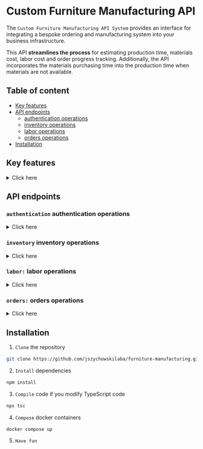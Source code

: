# Custom Furniture Manufacturing API

The `Custom Furniture Manufacturing API System` provides an interface for integrating a bespoke ordering and manufacturing system into your business infrastructure.

This API **streamlines the process** for estimating production time, materials cost, labor cost and order progress tracking. Additionally, the API incorporates the materials purchasing time into the production time when materials are not available.

## Table of content

- [Key features](#key-features)
- [API endpoints](#api-endpoints)
  - [authentication operations](#authentication-authentication-operations)
  - [inventory operations](#inventory-inventory-operations)
  - [labor operations](#labor-labor-operations)
  - [orders operations](#orders-orders-operations)
- [Installation](#installation)

## Key features

<details>
  <summary>Click here</summary>

- **Time estimation:** estimates an order production time based into;

- materials purchasing time
- production time for each manufacturing step

- **Cost calculation:** calculates an order cost based in;

  - materials using predefined material costs
  - labor using predefined cost structures

- **Progress tracking:** provide an order status based in:

  - reception of materials
  - actual manufacturing process step

- **Order management:**

  - provides information of all or individual orders
  - allows order cancellation or modification

- **Inventory management:**

  - manages inventory of materials and their associated cost and purchasing time
  - automatically adjust inventory when materials are used or reserved for an order

- **Manufacturing order placement:** accept and validates custom order placement based on;

  - material availability
  - pre existing labor structures
  - total production time

- **Labor structure management:** manages labor structured cost based on:

  - labor time
  - labor cost
  </details>

## API endpoints

### **`authentication`** authentication operations

<details>
  <summary>Click here</summary>

![](./images/post-colour.png) **`POST`** `/api/v1/auth/login` Login the user.

<details>
  <summary>Click here</summary>

Server side create OAuth 2.0 tokens, stores them in DB and return them.

- **Request**

  ```
  // Example

  // Header
  Content-Type: application/x-www-form-urlencoded

  // Body
  client_id=juan&client_secret=5678910

  ```

- **Responses**

  - 201 OK. Response with a **access_token**, **refresh_token** and **expires_in** (expiration time of access_token in seconds). Tokens must be stored by client.

  ```
  // Example

  // Header
  HTTP/1.1 200 OK
  Content-Type: application/json; charset=utf-8

  // Body
  {
    "access_token": "1ad67c7c-785d-4968-b34d-2d77d5802bbf",
    "refresh_token": "d4917ddd-11bb-404b-ac6d-a3123de3e24c",
    "expires_in": 60
  }
  ```

  - 400 Bad Request. (Missing argument). Response body with a JSON informative message.

  - 404 Not Found. (Invalid credentials). Response body with a JSON informative message.

  - 500 Internal Server Error. Response body with a JSON informative message.

</details>

![](./images/delete-colour.png) **`DELETE`** `/api/v1/auth/logout` Logout the user.

<details>
  <summary>Click here</summary>

Server side delete the OAuth 2.0 tokens from the DB.

- **Request**

  ```
  // Example

  // Header
  Authorization: c326b621-167f-4192-9845-b11cc01597fb // Valid token
  ```

- **Responses**

  - 204 No Content. (Successful logout).

  - 400 Bad Request. (Missing authentication token). Response body with a JSON informative message.

  - 401 Unauthorized. (Invalid authentication token). Response body with a JSON informative message.

  - 500 Internal Server Error. Response body with a JSON informative message.

</details>

![](./images/post-colour.png) **`POST`** `/api/v1/auth/refresh-tokens` Refresh the OAuth 2.0 tokens.

<details>
  <summary>Click here</summary>

Server side generates a new token and a new refresh token, update the old ones in the DB side and response with the new tokens.

- **Request**

  ```
  // Example

  // Header
  Content-Type: application/x-www-form-urlencoded

  // Body
  refresh_token=1ea0e31e-2fc8-429b-9038-827f35e42dc3
  ```

- **Responses**

  - 200 OK. Response with a **new token** and a **new refresh token**. Tokens must be stored by client.

  ```
  // Example

  // Header
  HTTP/1.1 200 OK
  Content-Type: application/json; charset=utf-8

  // Body
  {
    "access_token": "add11a75-3dfa-4f76-888e-967a1a1a738a",
    "refresh_token": "51b27992-2043-4233-9dc9-56c31086688d",
    "expires_in": 60
  }
  ```

  - 400 Bad Request. (Missing authentication token). Response body with a JSON informative message.

  - 401 Unauthorized. (Invalid authentication token). Response body with a JSON informative message.

  - 500 Internal Server Error. Response body with a JSON informative message.

</details>

</details>

### **`inventory`** inventory operations

<details>
  <summary>Click here</summary>

![](./images/get-colour.png) **`GET`** `/v1/inventory` Returns all inventory

<details>
  <summary>Click here</summary>

Returns all inventory stored in DB.

- **Responses**

  - 200 OK

    ```
    // Example

    // Header
    Content-Type: application/json; charset=utf-8

    // Body
    [
      {
          "id": "5449a66f-2265-45bd-9c98-a352cf6659ad",
          "createdat": "2023-10-28T15:58:24.048Z",
          "updatedat": "2023-10-28T15:58:24.048Z",
          "status": "active",
          "internalcode": "w-039",
          "description": "Light ocher reflective wood board of 2 inches wide",
          "stock": "24.00",
          "reservedstock": "4.00",
          "priceperunit": "15.00",
          "unit": "m2",
          "purchasetime": "4.0",
          "internalnotes": "used for tables top",
          "username": "juan"
      },
      {
          "id": "c0052b38-06a9-4f56-8c48-58c782c8fa06",
          "createdat": "2023-10-28T15:58:34.893Z",
          "updatedat": "2023-10-28T15:58:34.893Z",
          "status": "active",
          "internalcode": "w-031",
          "description": "Light ocher reflective wood board of 2 inches wide",
          "stock": "24.00",
          "reservedstock": "4.00",
          "priceperunit": "15.00",
          "unit": "m2",
          "purchasetime": "4.0",
          "internalnotes": "used for tables top",
          "username": "juan"
      }
    ]
    ```

  - 401 Unauthorized. (Invalid authentication token). Response body with a JSON informative message.
  - 500 Internal Server Error. Response body with a JSON informative message.

</details>

![](./images/post-colour.png) **`POST`** `/v1/inventory` Creates a new material

<details>
  <summary>Click here</summary>

Creates a new material and store it in DB.

- **Request**

  ```
  // Example

  // Header
  Content-Type: application/json
  Authorization: 214985e1-45d4-4698-8e28-22741ff5a631

  // Body
  {
    "status": "active",
    "internalCode": "w-02",
    "description": "Light ocher reflective wood board of 2 inches wide",
    "stock": 24,
    "reservedStock": 4,
    "pricePerUnit": 15,
    "unit": "m2",
    "purchaseTime": 4.03,
    "internalNotes": "used for tables top"
  }
  ```

- **Responses**

  - 201 Created. The material has been created and stored in DB.

  ```
  // Example

  // Header
  Content-Type: application/json; charset=utf-8

  // Body
  {
    "createdAt": "2023-10-28T12:21:10.276Z",
    "updatedAt": "2023-10-28T12:21:10.276Z",
    "id": "ecce6e80-d059-4298-9d8f-efbe9ba14ed9",
    "username": "juan",
    "status": "active",
    "internalCode": "w-02",
    "description": "Light ocher reflective wood board of 2 inches wide",
    "stock": 24,
    "reservedStock": 4,
    "pricePerUnit": 15,
    "unit": "m2",
    "purchaseTime": 4.03,
    "internalNotes": "used for tables top"
  }
  ```

  - 400 Bad Request. Response body with a JSON informative message.
  - 401 Unauthorized. (Invalid authentication token). Response body with a JSON informative message.
  - 409 Conflict. (Internal code already used in another material). Response body with a JSON informative message.
  - 424 Failed Dependency. Response body with a JSON informative message.
  - 500 Internal Server Error. Response body with a JSON informative message.

</details>

![](./images/get-colour.png) **`GET`** `/v1/inventory/{materialID}` Returns a material by material ID

<details>
  <summary>Click here</summary>

Returns a material by material ID stored in the DB.

- **Responses**

  - 200 OK

    ```
    // Example

    // Header
    Content-Type: application/json; charset=utf-8

    // Body
    {
      "id": "fae43b5f-15b3-44f5-ad35-ea92880fa216",
      "createdat": "2023-10-28T16:20:29.601Z",
      "updatedat": "2023-10-28T16:20:29.601Z",
      "status": "active",
      "internalcode": "w-0131",
      "description": "Light ocher reflective wood board of 2 inches wide",
      "stock": "24.00",
      "reservedstock": "4.00",
      "priceperunit": "15.00",
      "unit": "m2",
      "purchasetime": "4.0",
      "internalnotes": "used for tables top",
      "username": "juan"
    }
    ```
    
  - 404 No Found. (The material does not exist).
  - 401 Unauthorized. (Invalid authentication token). Response body with a JSON informative message.
  - 500 Internal Server Error. Response body with a JSON informative message.

</details>

![](./images/patch-colour.png) **`PATCH`** `/v1/inventory/{materialID}` Updates a material by material ID

<details>
  <summary>Click here</summary>
  
  Updates a material by material ID and update the DB.

- **Request**

  ```
  // Example

  // Header
  Content-Type: application/json; charset=utf-8
  Authorization: c326b621-167f-4192-9845-b11cc01597fb // Valid token

  // Body
  {
    "status": "inactive",
    "internalCode": "new internal code",
    "description": "new description",
    "quantity": 3,
    "pricePerUnit": 2,
    "unit": "new unit",
    "purchaseTime": 3
    "internalNotes": "new internal note"
  }
  ```

- **Responses**
  - 204 No Content. (Successful update)
  - 400 Bad Request. Response body with a JSON informative message.
  - 401 Unauthorized. (Invalid authentication token). Response body with a JSON informative message.
  - 404 Not Found. (Material ID not found in DB). Response body with a JSON informative message.
  - 409 Conflict. (Internal code already used). Response body with a JSON informative message.
  - 500 Internal Server Error. Response body with a JSON informative message.

</details>

</details>

### **`labor:`** labor operations

<details>
  <summary>Click here</summary>

![](./images/get-colour.png) **`GET`** `/v1/labors` Returns all labors

<details>
  <summary>Click here</summary>

Return all created labors from DB

- **Responses**

  - 200 OK

    ```
    // Example

    // Header
    HTTP 200 OK
      Content-Type: application/json

    // Body
    [
      {
        "id": "7b45ccd1-e1c3-4e75-99ed-aa41bcc98dd1",
        "createdAt": "4/10/2023, 1:55:56 PM",
        "status": "active",
        "internalCode": "S-01",
        "description": "screw a leg",
        "pricePerUnit": 1, // USD
        "timePerUnit": 2, // seconds
        "unit": "unit",
        "internalNote": "some internal note",
      },
      {
        "id": "cfb4b8ec-fea7-41c1-aa00-a88456ddf7c0",
        "createdAt": "2/10/2023, 1:23:54 PM",
        "status": "inactive",
        "internalCode": "S-23",
        "description": "sanding board surface",
        "pricePerUnit": 30, // USD
        "timePerUnit": 3600, // seconds
        "unit": "m2",
        "internalNote": "some internal note",
      }
    ]
    ```

  - 204 No Content. (Labor list is empty).
  - 401 Unauthorized. (Invalid authentication token). Response body with a JSON informative message.
  - 500 Internal Server Error. Response body with a JSON informative message.

</details>

![](./images/post-colour.png) **`POST`** `/v1/labors` Creates a new labor

<details>
  <summary>Click here</summary>

Creates a new labor and stores it in DB.

- **Request**

  ```
  // Example

  // Header
  Content-Type: application/json; charset=utf-8
  Authorization: c326b621-167f-4192-9845-b11cc01597fb // Valid token

  // Body
  {
    "internalCode": "S-01",
    "description": "screw a leg",
    "pricePerUnit": 24, // USD
    "timePerUnit": 2, // seconds
    "unit": "unit"
    "internalNote": "some internal note"
  }
  ```

- **Responses**
  - 204 No Content. The resource has been created and stored in DB
  - 400 Bad Request. Response body with a JSON informative message
  - 401 Unauthorized. (Invalid authentication token). Response body with a JSON informative message.
  - 409 Conflict. (Internal code already used). Response body with a JSON informative message.
  - 500 Internal Server Error. Response body with a JSON informative message.

</details>

![](./images/get-colour.png) **`GET`** `/v1/labors/{laborID}` Returns a labor by labor ID

<details>
  <summary>Click here</summary>

Returns a labor stored in the DB by its ID

- **Responses**

  - 200 OK

  ```
  // Example

  // Header
  HTTP 200 OK
  Content-Type: application/json

  // Body
  {
    "id": "7b45ccd1-e1c3-4e75-99ed-aa41bcc98dd1",
    "createdAt": "4/10/2023, 1:55:56 PM",
    "status": "inactive",
    "internalNote": "S-01",
    "description": "screw a leg",
    "pricePerUnit": 1,
    "timePerUnit": 2,
    "unit": "unit",
    "internalNote": "some internal note"
  }
  ```

  - 404 Not Found. (The labor is not stored in the DB).
  - 401 Unauthorized. (Invalid authentication token). Response body with a JSON informative message.
  - 500 Internal Server Error. Response body with a JSON informative message.

</details>

![](./images/patch-colour.png) **`PATCH`** `/v1/labors/{laborID}` Updates a labor by labor ID

<details>
  <summary>Click here</summary>

Updates labor by its ID and update the DB.

- **Request**

  ```
  // Example

  // Header
  Content-Type: application/json; charset=utf-8
  Authorization: c326b621-167f-4192-9845-b11cc01597fb // Valid token

  // Body
  {
    "status": "active",
    "internalCode": "S-01"
    "description": "screw a leg",
    "pricePerUnit": 1,
    "timePerUnit": 2,
    "unit": "unit",
    "internalNote": "new internal note"
  }
  ```

- **Responses**
  - 204 No Content. (Successful update)
  - 400 Bad Request. Response body with a JSON informative message.
  - 401 Unauthorized. (Invalid authentication token). Response body with a JSON informative message.
  - 404 Not Found. (Labor ID not found in DB). Response body with a JSON informative message
  - 409 Conflict. (Internal code already used). Response body with a JSON informative message.
  - 500 Internal Server Error. Response body with a JSON informative message.

</details>

</details>

### **`orders:`** orders operations

<details>
  <summary>Click here</summary>

![](./images/get-colour.png) **`GET`** `/v1/orders` Returns all manufacture orders

<details>
  <summary>Click here</summary>

Return all manufacture orders stored in the DB.

- **Responses**

  - 200 OK

  ```
  // Example

  // Header
  HTTP 200 OK
  Content-Type: application/json

  // Body
  [
    {
      "id": "54c42fec-f0a5-4e39-b9f6-e42e2a3c0222",
      "createdAt": "4/10/2023, 1:55:56 PM",
      "internalCode": "AT-01",
      "description": "antique table",
      "status": "pending",
      "manufactured": 0,
      "price": 450,
      "totalProductionTime": 143,
      "unitsToManufacture": 25,
      "materials": [
        { "id": "4818bf86-d823-447c-8b44-314b9f3c6006", "quantity": 4 },
        { "id": "1e763ff7-c953-4648-8662-535e2666ddb9", "quantity": 8 }
      ],
      "labors": [
        { "id": "58aed305-ca17-4885-8be7-0d66160112b9", "quantity": 1 },
        { "id": "557fa85c-08bf-48dd-a7d5-7d3df895881c", "quantity": 3 }
      ],
      "internalNote": "some special instructions about the order"
    },
    {
      "id": "26cfc6a8-3b4f-462c-bac7-5225e8586797",
      "createdAt": "2/10/2023, 1:23:54 PM",
      "internalCode": "AT-02",
      "description": "antique chair",
      "status": "in production",
      "manufactured": 40,
      "price": 3000,
      "totalProductionTime": 15,
      "unitsToManufacture": 100,
      "materials": [
        { "id": "4818bf86-d823-447c-8b44-314b9f3c6006", "quantity": 4 },
        { "id": "1e763ff7-c953-4648-8662-535e2666ddb9", "quantity": 1450 }
      ],
      "labors": [
        { "id": "58aed305-ca17-4885-8be7-0d66160112b9", "quantity": 1 },
        { "id": "557fa85c-08bf-48dd-a7d5-7d3df895881c", "quantity": 100 }
      ],
      "internalNote": "some special instructions about the order"
    }
  ]
  ```

  - 204 No Content. (Manufacture order list is empty).
  - 401 Unauthorized. (Invalid authentication token). Response body with a JSON informative message.
  - 500 Internal Server Error. Response body with a JSON informative message.

</details>

![](./images/post-colour.png) **`POST`** `/v1/orders` Creates a new manufacture order

<details>
  <summary>Click here</summary>

Creates a new manufacture order and stores it in DB.

- **Request**

  ```
  // Example

  // Header
  Content-Type: application/json; charset=utf-8
  Authorization: c326b621-167f-4192-9845-b11cc01597fb // Valid token

  // Body
  {
    "internalCode": "AT-01",
    "description": "antique table",
    "unitsToManufacture": 25,
    "materials": [
      { "id": "4818bf86-d823-447c-8b44-314b9f3c6006", "quantity": 4 },
      { "id": "1e763ff7-c953-4648-8662-535e2666ddb9", "quantity": 8 }
    ],
    "labors": [
      { "id": "58aed305-ca17-4885-8be7-0d66160112b9", "quantity": 1 },
      { "id": "557fa85c-08bf-48dd-a7d5-7d3df895881c", "quantity": 3 }
    ],
    "internalNote": "some internal note"
  }
  ```

- **Responses**
  - 204 No Content. The manufacture order has been created and stored in DB.
  - 400 Bad Request. Response body with a JSON informative message.
  - 401 Unauthorized. (Invalid authentication token). Response body with a JSON informative message.
  - 409 Conflict. (Internal code already used in another material). Response body with a JSON informative message.
  - 500 Internal Server Error. Response body with a JSON informative message.

</details>

![](./images/get-colour.png) **`GET`** `/v1/orders/{orderID}` Returns a manufacture order by manufacture order ID

<details>
  <summary>Click here</summary>

Return a manufacture order stored in DB by its ID.

- **Responses**

  - 200 OK

    ```
    // Example

    // Header
    HTTP 200 OK
    Content-Type: application/json

    // Body
    {
      "id": "54c42fec-f0a5-4e39-b9f6-e42e2a3c0222",
      "createdAt": "4/10/2023, 1:55:56 PM",
      "internalCode": "AT-01",
      "description": "antique table",
      "status": "pending",
      "manufactured": 0,
      "price": 450,
      "totalProductionTime": 143,
      "unitsToManufacture": 25,
      "materials": [
        { "id": "4818bf86-d823-447c-8b44-314b9f3c6006", "quantity": 4 },
        { "id": "1e763ff7-c953-4648-8662-535e2666ddb9", "quantity": 8 }
      ],
      "labors": [
        { "id": "58aed305-ca17-4885-8be7-0d66160112b9", "quantity": 1 },
        { "id": "557fa85c-08bf-48dd-a7d5-7d3df895881c", "quantity": 3 }
      ],
      "internalNote": "some internal note"
    }
    ```

  - 404 No Found. (The manufacture order does not exist).
  - 401 Unauthorized. (Invalid authentication token). Response body with a JSON informative message.
  - 500 Internal Server Error. Response body with a JSON informative message.

</details>

![](./images/patch-colour.png) **`PATCH`** `/v1/orders/{orderID}` Update a manufacture order by manufacture order ID

<details>
  <summary>Click here</summary>

Update a stored manufacture order in the DB.

- **Request**

  ```
  // Example

  // Header
  Content-Type: application/json; charset=utf-8
  Authorization: c326b621-167f-4192-9845-b11cc01597fb // Valid token

  // Body
  {
    "internalCode": "AT-3",
    "description": "antique table",
    "status": "pending",
    "manufactured": 0,
    "price": 450,
    "totalProductionTime": 143,
    "unitsToManufacture": 25,
    "materials": [
      { "id": "4818bf86-d823-447c-8b44-314b9f3c6006", "quantity": 4 },
      { "id": "1e763ff7-c953-4648-8662-535e2666ddb9", "quantity": 8 }
    ],
    "labors": [
      { "id": "58aed305-ca17-4885-8be7-0d66160112b9", "quantity": 1 },
      { "id": "557fa85c-08bf-48dd-a7d5-7d3df895881c", "quantity": 3 }
    ],
    "internalNote": "updating internal notes"
  }
  ```

- **Responses**
  - 204 No Content. (Successful update).
  - 400 Bad Request. Response body with a JSON informative message.
  - 401 Unauthorized. (Invalid authentication token). Response body with a JSON informative message.
  - 404 Not Found. (Manufacture order ID not found in DB). Response body with a JSON informative message.
  - 409 Conflict. (Internal code already used). Response body with a JSON informative message.
  - 500 Internal Server Error. Response body with a JSON informative message.

</details>

![](./images/delete-colour.png) **`DELETE`** `/v1/orders/{orderID}` Delete an unplaced manufacture order by manufacture order ID

<details>
  <summary>Click here</summary>

Delete an unplaced manufacture order from the DB.

- **Responses**
  - 204 No Content. (Successful deletion)
  - 401 Unauthorized. (Invalid authentication token). Response body with a JSON informative message.
  - 404 Not Found. (Manufacture order ID not found in DB). Response body with a JSON informative message.
  - 500 Internal Server Error. Response body with a JSON informative message.

</details>

</details>

## Installation

1. `Clone` the repository

```bash
git clone https://github.com/jszychowskilaba/furniture-manufacturing.git
```

2. `Install` dependencies

```bash
npm install
```

3. `Compile` code if you modify TypeScript code

```bash
npx tsc
```

4. `Compose` docker containers

```bash
docker compose up
```

5. `Have fun`

```

```
